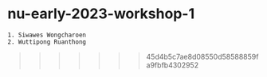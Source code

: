 # nu-early-2023-workshop-1

```text
1. Siwawes Wongcharoen
2. Wuttipong Ruanthong
```
>>>>>>> 45d4b5c7ae8d08550d58588859fa9fbfb4302952
